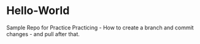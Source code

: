 # Hello-World
Sample Repo for Practice
Practicing - How to create a branch and commit changes - and pull after that.
